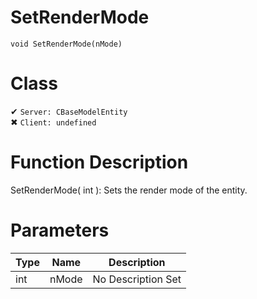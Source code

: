 # SetRenderMode
```
void SetRenderMode(nMode)
```
# Class
✔ `Server: CBaseModelEntity`  
✖ `Client: undefined`  

# Function Description
SetRenderMode( int ): Sets the render mode of the entity.
# Parameters
Type|Name|Description
--|--|--
int|nMode|No Description Set
